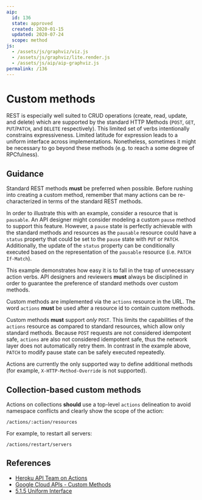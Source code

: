 ```yaml
---
aip:
  id: 136
  state: approved
  created: 2020-01-15
  updated: 2020-07-24
  scope: method
js:
  - /assets/js/graphviz/viz.js
  - /assets/js/graphviz/lite.render.js
  - /assets/js/aip/aip-graphviz.js
permalink: /136
---
```


# Custom methods

REST is especially well suited to CRUD operations (create, read, update, and delete) which are supported by the standard HTTP Methods (`POST`, `GET`, `PUT`/`PATCH`, and `DELETE` respectively). This limited set of verbs intentionally constrains expressiveness. Limited latitude for expression leads to a uniform interface across implementations. Nonetheless, sometimes it might be necessary to go beyond these methods (e.g. to reach a some degree of RPCfulness).

## Guidance

Standard REST methods **must** be preferred when possible. Before rushing into creating a custom method, remember that many actions can be re-characterized in terms of the standard REST methods.

In order to illustrate this with an example, consider a resource that is `pausable`. An API designer might consider modeling a custom `pause` method to support this feature. However, a `pause` state is perfectly achievable with the standard methods and resources as the `pausable` resource could have a `status` property that could be set to the `pause` state with `PUT` or `PATCH`. Additionally, the update of the `status` property can be conditionally executed based on the representation of the `pausable` resource (i.e. `PATCH If-Match`).

This example demonstrates how easy it is to fall in the trap of unnecessary action verbs. API designers and reviewers **must** always be disciplined in order to guarantee the preference of standard methods over custom methods.

Custom methods are implemented via the `actions` resource in the URL. The word `actions` **must** be used after a resource id to contain custom methods.

Custom methods **must** support _only_ `POST`. This limits the capabilities of the `actions` resource as compared to standard resources, which allow only standard methods. Because `POST` requests are not considered idempotent safe, `actions` are also not considered idempotent safe, thus the network layer does not automatically retry them.  In contrast in the example above, `PATCH` to modify pause state can be safely executed repeatedly.

Actions are currently the only supported way to define additional methods (for example, `X-HTTP-Method-Override` is not supported).

## Collection-based custom methods

Actions on collections **should** use a top-level `actions` delineation to avoid namespace conflicts and clearly show the scope of the action:

```
/actions/:action/resources
```

For example, to restart all servers:

```
/actions/restart/servers
```


## References

* [Heroku API Team on Actions](https://github.com/interagent/http-api-design/blob/master/en/requests/actions.md)
* [Google Cloud APIs - Custom Methods](https://cloud.google.com/apis/design/custom_methods)
* [5.1.5 Uniform Interface](https://www.ics.uci.edu/~fielding/pubs/dissertation/rest_arch_style.htm)
